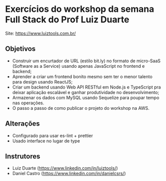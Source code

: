 # Exercícios do workshop da semana Full Stack do Prof Luiz Duarte

Site: https://www.luiztools.com.br/

## Objetivos

- Construir um encurtador de URL (estilo bit.ly) no formato de micro-SaaS (Software as a Service) usando apenas JavaScript no frontend e backend;
- Aprender a criar um frontend bonito mesmo sem ter o menor talento para design usando ReactJS;
- Criar um backend usando Web API RESTful em Node.js e TypeScript pra deixar aplicação escalável e ganhar produtividade no desenvolvimento;
- Armazenar os dados com MySQL usando Sequelize para poupar tempo nas operações.
- O passo a passo de como publicar o projeto do workshop na AWS.

## Alterações

- Configurado para usar es-lint + prettier
- Usado interface no lugar de type

## Instrutores

- Luiz Duarte (https://www.linkedin.com/in/luiztools/)
- Daniel Castro (https://www.linkedin.com/in/danielcsrs/)
